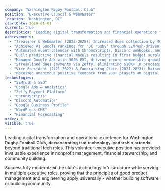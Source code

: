```yaml
---
company: "Washington Rugby Football Club"
position: "Executive Council & Webmaster"
location: "Washington, DC"
startDate: 2019-01-01
current: true
description: "Leading digital transformation and financial operations for premier D1 rugby club, combining technical expertise with business acumen to drive record growth."
achievements:
  - "Treasurer & Webmaster (2023-2025): Increased dues collection by 40% through payment automation"
  - "Achieved #1 Google rankings for 'DC rugby' through SEMrush-driven SEO strategy"
  - "Automated event calendar with ChronoScripts, Discord webhooks, and Google Business integration"
  - "Built predictive financial models resulting in first budget surplus in 5 years"
  - "Managed Google Ads with 300% ROI, driving record membership growth"
  - "Streamlined dues payments via Zeffy, eliminating $10K+ in processing fees"
  - "Vice President (2021-2022) & Fundraising Chair (2021-2023): Raised $100K+ for operations"
  - "Received unanimous positive feedback from 200+ players on digital improvements"
technologies:
  - "SEMrush & SEO"
  - "Google Ads & Analytics"
  - "Zeffy Payment Platform"
  - "ChronoScripts"
  - "Discord Automation"
  - "Google Business Profile"
  - "WordPress CMS"
  - "Financial Forecasting"
order: 5
visible: true
---
```


Leading digital transformation and operational excellence for Washington Rugby Football Club, demonstrating that technology leadership extends beyond traditional tech roles. This volunteer executive position has provided invaluable experience in nonprofit management, financial stewardship, and community building. 

Successfully modernized the club's technology infrastructure while serving in multiple executive roles, proving that the principles of good product management and engineering apply universally - whether building software or building community.